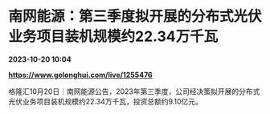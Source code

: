 # 南网能源：第三季度拟开展的分布式光伏业务项目装机规模约22.34万千瓦

**2023-10-20 10:04**

**https://www.gelonghui.com/live/1255476**

格隆汇10月20日｜南网能源公告，2023年第三季度，公司经决策拟开展的分布式光伏业务项目装机规模约22.34万千瓦，投资总额约9.10亿元。
